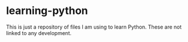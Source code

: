 # learning-python
This is just a repository of files I am using to learn Python. These are not linked to any development.
